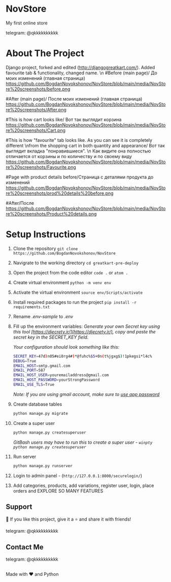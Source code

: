 # NovStore
My first online store

<p align="left">
  telegram: @qkkkkkkkkkk
</p>

# About The Project
Django project, forked and edited (http://djangogreatkart.com/). Added favourite tab & functionality, changed name.
\n #Before (main page)/ До моих изменений (главная страница)
https://github.com/BogdanNovokshonov/NovStore/blob/main/media/NovStore%20screenshots/before.png

#After (main page)/ После моих изменений (главная страница)
https://github.com/BogdanNovokshonov/NovStore/blob/main/media/NovStore%20screenshots/After.png

#This is how cart looks like/ Вот так выглядит корзина
https://github.com/BogdanNovokshonov/NovStore/blob/main/media/NovStore%20screenshots/Cart.png

#This is how "favourite" tab looks like. As you can see it is completely different \nfrom the shopping cart in both quantity and appearance/ Вот так выглядит вкладка "понравившиеся". \n
Как видите она полностью отличается от корзины и по количеству и по своему виду 
https://github.com/BogdanNovokshonov/NovStore/blob/main/media/NovStore%20screenshots/Favourite.png

#Page with product details before/Страница с деталями продукта до изменений
https://github.com/BogdanNovokshonov/NovStore/blob/main/media/NovStore%20screenshots/prod%20details%20before.png

#After/После 
https://github.com/BogdanNovokshonov/NovStore/blob/main/media/NovStore%20screenshots/Product%20details.png



# Setup Instructions

1. Clone the repository `git clone https://github.com/BogdanNovokshonov/NovStore`
2. Navigrate to the working directory `cd greatkart-pre-deploy`
3. Open the project from the code editor `code .` or `atom .`
4. Create virtual environment `python -m venv env`
5. Activate the virtual environment `source env/Scripts/activate`
6. Install required packages to run the project `pip install -r requirements.txt`
7. Rename _.env-sample_ to _.env_
8. Fill up the environment variables:
    _Generate your own Secret key using this tool [https://djecrety.ir/](https://djecrety.ir/), copy and paste the secret key in the SECRET_KEY field._

    _Your configuration should look something like this:_
    ```sh
    SECRET_KEY=47d)n05#ei0rg4#)*@fuhc%$5+0n(t%jgxg$)!1pkegsi*l4c%
    DEBUG=True
    EMAIL_HOST=smtp.gmail.com
    EMAIL_PORT=587
    EMAIL_HOST_USER=youremailaddress@gmail.com
    EMAIL_HOST_PASSWORD=yourStrongPassword
    EMAIL_USE_TLS=True
    ```
    _Note: If you are using gmail account, make sure to [use app password](https://support.google.com/accounts/answer/185833)_
9. Create database tables
    ```sh
    python manage.py migrate
    ```
10. Create a super user
    ```sh
    python manage.py createsuperuser
    ```
    _GitBash users may have to run this to create a super user - `winpty python manage.py createsuperuser`_
11. Run server
    ```sh
    python manage.py runserver
    ```
12. Login to admin panel - (`http://127.0.0.1:8000/securelogin/`)
13. Add categories, products, add variations, register user, login, place orders and EXPLORE SO MANY FEATURES




## Support
💙 If you like this project, give it a ⭐ and share it with friends!

<p align="left">
  telegram: @qkkkkkkkkkk
</p>

## Contact Me
<p align="left">
  telegram: @qkkkkkkkkkk
</p>

##
Made with ❤️ and Python
